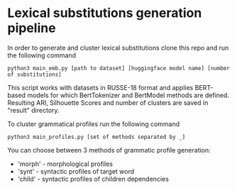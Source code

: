 # Lexical substitutions generation pipeline

In order to generate and cluster lexical substitutions clone this repo and run the following command

`python3 main_emb.py [path to dataset] [huggingface model name] [number of substitutions]`

This script works with datasets in RUSSE-18 format and applies BERT-based models for which BertTokenizer and BertModel methods are defined. Resulting ARI, Silhouette Scores and number of clusters are saved in "result" directory.  


To cluster grammatical profiles run the following command

`python3 main_profiles.py [set of methods separated by _]`

You can choose between 3 methods of grammatic profile generation:

- 'morph' - morphological profiles
- 'synt' - syntactic profiles of target word
- 'child' - syntactic profiles of children dependencies

